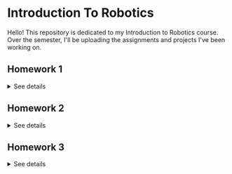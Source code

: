 # Introduction To Robotics

Hello! This repository is dedicated to my Introduction to Robotics course. Over the semester, I'll be uploading the assignments and projects I've been working on.

## Homework 1
<details>
  <summary>See details</summary>

  ### Create this repository.
</details>

## Homework 2
<details>
  <summary>See details</summary>

  ### This assignment focuses on controlling each channel (Red, Green, and Blue)of  an  RGB  LED  using  individual  potentiometers.
  ### Components: 
      RGB LED (at least 1)
      Potentiometers (at least 3)
      Resistors and wires as needed

  ### Task
      Use a separate potentiometer for controlling each color of the RGB LED:Red,Green, andBlue.  
      This control must leverage digital electronics.  
      Specifically,I  need  to  read  the  potentiometer’s  value  with  Arduino  and  then  write  a mapped value to the LED pins.

  ### Setup
  ![](https://github.com/AntoniaOancea/IntroductionToRobotics/blob/main/Homework%202/setup-2.jpg)

  ### [Video](https://youtu.be/AsdBe3tzsQs)

  ### [Code](https://github.com/AntoniaOancea/IntroductionToRobotics/blob/main/Homework%202/homework_2/homework_2.ino)

  </details>


## Homework 3
<details>
  <summary>See details</summary>

  ### This assignment involves simulating a 3-floor elevator control system using LEDs, buttons, and a buzzer with Arduino.
  ### Components: 
      • LEDs (At least 4: 3 for the floors and 1 for the elevator’s operational state)
      • Buttons (At least 3 for floor calls)
      • Buzzer (1)
      • Resistors and wires as needed

  ### Task
      Design a control system that simulates a 3-floor elevator using the Arduino platform. Here are the specific requirements:
      • LED Indicators: Each of the 3 LEDs should represent one of the 3 floors.
          The LED corresponding to the current floor should light up. Additionally,another LED should represent the elevator’s 
          operational state. It should blink when the elevator is moving and remain static when stationary.
      • Buttons: Implement 3 buttons that represent the call buttons from the 3 floors. When pressed, the elevator should simulate
      movement towards the floor after a short interval (2-3 seconds).
      • Buzzer : The buzzer should sound briefly during the following scenarios:
          – Elevator arriving at the desired floor (something resembling a ”cling”).
          – Elevator doors closing and movement (pro tip: split them into 2 different sounds)
      • State Change & Timers: If the elevator is already at the desired floor, pressing the button for that floor should have 
      no effect. Otherwise, after a button press, the elevator should ”wait for the doors to close” and then ”move” to the 
      corresponding floor. If the elevator is in movement, it should either do nothing or it should stack its decision 
      (get to the first programmed floor, open the doors, wait, close them and then go to the next desired floor).
      • Debounce: for the buttons to avoid unintentional repeated button presses

  ### Bonus:
  ##### Buzzer
  ##### Queue for elevator calls

  ### Setup
  ![](https://github.com/AntoniaOancea/IntroductionToRobotics/blob/main/Homework%203/homework3.jpg)

  ### [Video](https://www.youtube.com/watch?v=2bYAEGiis1o)

  ### [Code](https://github.com/AntoniaOancea/IntroductionToRobotics/blob/main/Homework%203/homework3/homework3.ino)

  </details>
